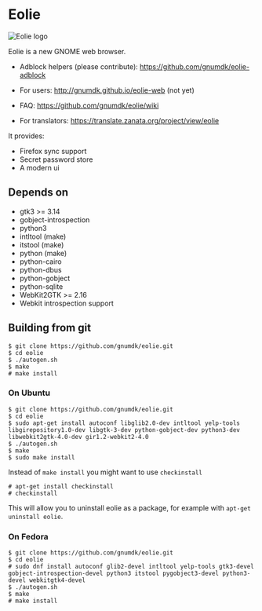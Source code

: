 # Eolie

![Eolie logo](https://raw.githubusercontent.com/gnumdk/eolie/master/data/icons/hicolor/256x256/apps/org.gnome.Eolie.png)

Eolie is a new GNOME web browser.

- Adblock helpers (please contribute): https://github.com/gnumdk/eolie-adblock

- For users: http://gnumdk.github.io/eolie-web (not yet)

- FAQ: https://github.com/gnumdk/eolie/wiki

- For translators: https://translate.zanata.org/project/view/eolie

It provides:
- Firefox sync support
- Secret password store
- A modern ui

## Depends on

- gtk3 >= 3.14
- gobject-introspection
- python3
- intltool (make)
- itstool (make)
- python (make)
- python-cairo
- python-dbus
- python-gobject
- python-sqlite
- WebKit2GTK >= 2.16
- Webkit introspection support

## Building from git

```
$ git clone https://github.com/gnumdk/eolie.git
$ cd eolie
$ ./autogen.sh
$ make
# make install
```

### On Ubuntu

```
$ git clone https://github.com/gnumdk/eolie.git
$ cd eolie
$ sudo apt-get install autoconf libglib2.0-dev intltool yelp-tools libgirepository1.0-dev libgtk-3-dev python-gobject-dev python3-dev libwebkit2gtk-4.0-dev gir1.2-webkit2-4.0
$ ./autogen.sh
$ make
$ sudo make install
```

Instead of `make install` you might want to use `checkinstall`

```
# apt-get install checkinstall
# checkinstall
```

This will allow you to uninstall eolie as a package, for example with `apt-get uninstall eolie`.

### On Fedora

```
$ git clone https://github.com/gnumdk/eolie.git
$ cd eolie
# sudo dnf install autoconf glib2-devel intltool yelp-tools gtk3-devel gobject-introspection-devel python3 itstool pygobject3-devel python3-devel webkitgtk4-devel
$ ./autogen.sh
$ make
# make install
```

